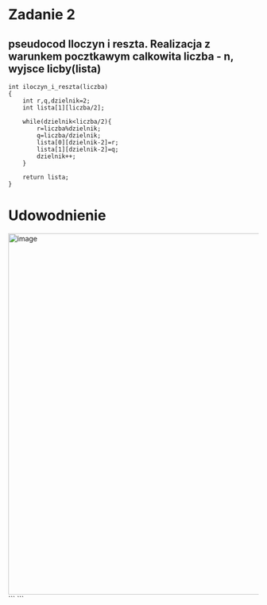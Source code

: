 # Zadanie 2
## pseudocod Iloczyn i reszta. Realizacja z warunkem pocztkawym calkowita liczba - n, wyjsce licby(lista)
```
int iloczyn_i_reszta(liczba)
{
    int r,q,dzielnik=2;
    int lista[1][liczba/2];

    while(dzielnik<liczba/2){
        r=liczba%dzielnik;
        q=liczba/dzielnik;
        lista[0][dzielnik-2]=r;
        lista[1][dzielnik-2]=q;
        dzielnik++;
    }

    return lista;
}

```

# Udowodnienie

<img width="728" alt="image" src="./Screenshot (97).png">
```
```